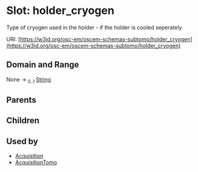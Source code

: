 
# Slot: holder_cryogen

Type of cryogen used in the holder - if the holder is cooled seperately

URI: [https://w3id.org/osc-em/oscem-schemas-subtomo/holder_cryogen](https://w3id.org/osc-em/oscem-schemas-subtomo/holder_cryogen)


## Domain and Range

None &#8594;  <sub>0..1</sub> [String](types/String.md)

## Parents


## Children


## Used by

 * [Acquisition](Acquisition.md)
 * [AcquisitionTomo](AcquisitionTomo.md)
